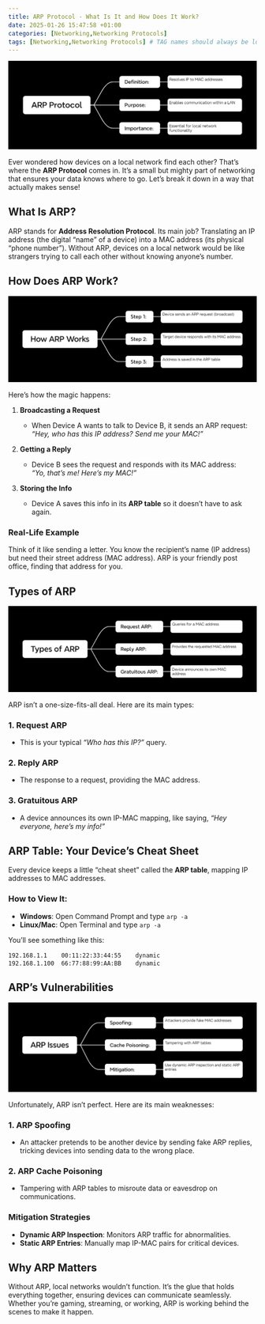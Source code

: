 ```yaml
---
title: ARP Protocol - What Is It and How Does It Work?
date: 2025-01-26 15:47:58 +01:00
categories: [Networking,Networking Protocols]
tags: [Networking,Networking Protocols] # TAG names should always be lowercase
---
```


![Mindmap Cover](https://raw.githubusercontent.com/zared1/zared1.github.io/refs/heads/main/assets/Posts_img/Networking/14/ARP%20Protocol.png)  

Ever wondered how devices on a local network find each other? That’s where the **ARP Protocol** comes in. It’s a small but mighty part of networking that ensures your data knows where to go. Let’s break it down in a way that actually makes sense!  

## What Is ARP?  

ARP stands for **Address Resolution Protocol**. Its main job? Translating an IP address (the digital “name” of a device) into a MAC address (its physical “phone number”). Without ARP, devices on a local network would be like strangers trying to call each other without knowing anyone’s number.  

## How Does ARP Work?  

![How ARP Works Mindmap](https://raw.githubusercontent.com/zared1/zared1.github.io/refs/heads/main/assets/Posts_img/Networking/14/How%20ARP%20Works.png)  

Here’s how the magic happens:  

1. **Broadcasting a Request**  
   - When Device A wants to talk to Device B, it sends an ARP request:  
     *“Hey, who has this IP address? Send me your MAC!”*  

2. **Getting a Reply**  
   - Device B sees the request and responds with its MAC address:  
     *“Yo, that’s me! Here’s my MAC!”*  

3. **Storing the Info**  
   - Device A saves this info in its **ARP table** so it doesn’t have to ask again.  

### Real-Life Example  
Think of it like sending a letter. You know the recipient’s name (IP address) but need their street address (MAC address). ARP is your friendly post office, finding that address for you.  

## Types of ARP  

![Types of ARP Mindmap](https://raw.githubusercontent.com/zared1/zared1.github.io/refs/heads/main/assets/Posts_img/Networking/14/Types%20of%20ARP.png)  

ARP isn’t a one-size-fits-all deal. Here are its main types:  

### 1. **Request ARP**  
   - This is your typical *“Who has this IP?”* query.  

### 2. **Reply ARP**  
   - The response to a request, providing the MAC address.  

### 3. **Gratuitous ARP**  
   - A device announces its own IP-MAC mapping, like saying, *“Hey everyone, here’s my info!”*  

## ARP Table: Your Device’s Cheat Sheet  

Every device keeps a little “cheat sheet” called the **ARP table**, mapping IP addresses to MAC addresses.  

### How to View It:  
- **Windows**: Open Command Prompt and type `arp -a`  
- **Linux/Mac**: Open Terminal and type `arp -a`  

You’ll see something like this:  
```
192.168.1.1    00:11:22:33:44:55    dynamic  
192.168.1.100  66:77:88:99:AA:BB    dynamic  
```  

## ARP’s Vulnerabilities  

![ARP Issues Mindmap](https://raw.githubusercontent.com/zared1/zared1.github.io/refs/heads/main/assets/Posts_img/Networking/14/ARP%20Issues.png)  

Unfortunately, ARP isn’t perfect. Here are its main weaknesses:  

### 1. **ARP Spoofing**  
   - An attacker pretends to be another device by sending fake ARP replies, tricking devices into sending data to the wrong place.  

### 2. **ARP Cache Poisoning**  
   - Tampering with ARP tables to misroute data or eavesdrop on communications.  

### Mitigation Strategies  
- **Dynamic ARP Inspection**: Monitors ARP traffic for abnormalities.  
- **Static ARP Entries**: Manually map IP-MAC pairs for critical devices.  

## Why ARP Matters  

Without ARP, local networks wouldn’t function. It’s the glue that holds everything together, ensuring devices can communicate seamlessly. Whether you’re gaming, streaming, or working, ARP is working behind the scenes to make it happen.  
